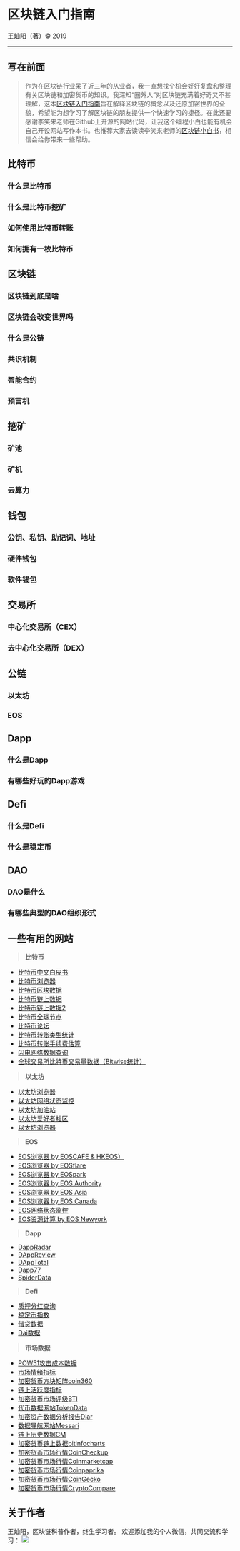 # 区块链入门指南

王灿阳（著）&copy; 2019

-----

## 写在前面
>作为在区块链行业呆了近三年的从业者，我一直想找个机会好好复盘和整理有关区块链和加密货币的知识。我深知“圈外人”对区块链充满着好奇又不甚理解，这本[区块链入门指南](http://www.blockchainguidebook.com)旨在解释区块链的概念以及还原加密世界的全貌，希望能为想学习了解区块链的朋友提供一个快速学习的捷径。在此还要感谢李笑来老师在Github上开源的网站代码，让我这个编程小白也能有机会自己开设网站写作本书。也推荐大家去读读李笑来老师的[区块链小白书](http://www.blockchainlittlebook.com)，相信会给你带来一些帮助。

## 比特币
### 什么是比特币
### 什么是比特币挖矿
### 如何使用比特币转账
### 如何拥有一枚比特币

## 区块链
### 区块链到底是啥
### 区块链会改变世界吗 
### 什么是公链
### 共识机制
### 智能合约
### 预言机

## 挖矿
### 矿池
### 矿机
### 云算力

## 钱包
### 公钥、私钥、助记词、地址
### 硬件钱包
### 软件钱包

## 交易所
### 中心化交易所（CEX）
### 去中心化交易所（DEX）

## 公链
### 以太坊
### EOS

## Dapp
### 什么是Dapp
### 有哪些好玩的Dapp游戏

## Defi
### 什么是Defi
### 什么是稳定币

## DAO
### DAO是什么
### 有哪些典型的DAO组织形式

## 一些有用的网站
>**比特币**
- [比特币中文白皮书](https://docs.google.com/file/d/0B1UsG65HCLkuOGNkMDZmMzYtZTQ0OC00OGVmLTk2MGItODBkNjA0MDEwYjkw/edit?hl=en)
- [比特币浏览器](https://btc.bitaps.com)
- [比特币区块数据](https://coin.dance/blocks)
- [比特币链上数据](https://chain.info)
- [比特币链上数据2](http://data.bitcoinity.org)
- [比特币全球节点](https://bitnodes.earn.com)
- [比特币论坛](https://bitcointalk.org)
- [比特币转账类型统计](https://p2sh.info/dashboard)
- [比特币转账手续费估算](https://statoshi.info/dashboard/db/fee-estimates)
- [闪电网络数据查询](https://1ml.com)
- [全球交易所比特币交易量数据（Bitwise统计）](https://www.bitcointradevolume.com)

>**以太坊**
- [以太坊浏览器](https://etherscan.io)
- [以太坊网络状态监控](https://ethstats.net)
- [以太坊加油站](https://ethgasstation.info)
- [以太坊爱好者社区](https://ethfans.org/wikis/Home)
- [以太坊浏览器](https://etherscan.io)

>**EOS**
- [EOS浏览器 by EOSCAFE & HKEOS）](https://bloks.io)
- [EOS浏览器 by EOSflare ](https://eosflare.io)
- [EOS浏览器 by EOSpark](https://eospark.com)
- [EOS浏览器 by EOS Authority](https://eosauthority.com)
- [EOS浏览器 by EOS Asia](https://www.eosx.io/blocks)
- [EOS浏览器 by EOS Canada](https://eosq.app)
- [EOS网络状态监控](https://eosnetworkmonitor.io)
- [EOS资源计算 by EOS Newyork](https://www.eoscharge.io)

>**Dapp**
- [DappRadar](https://dappradar.com)
- [DAppReview](https://dapp.review/explore)
- [DAppTotal](https://www.dapptotal.com)
- [Dapp77](https://www.dapp77.com)
- [SpiderData](https://www.spiderdata.com/players)

>**Defi**
- [质押分红查询](https://www.stakingrewards.com)
- [稳定币指数](http://stablecoinindex.com)
- [借贷数据](https://loanscan.io)
- [Dai数据](https://daistats.com)

>**市场数据**
- [POW51攻击成本数据](https://www.crypto51.app)
- [市场情绪指标](https://alternative.me/crypto/fear-and-greed-index/)
- [加密货币方块矩阵coin360](https://coin360.com)
- [链上活跃度指标](https://blocktivity.info)
- [加密货币市场评级BTI](http://www.bti.live)
- [代币数据网站TokenData](https://www.tokendata.io)
- [加密资产数据分析报告Diar](https://www.crypto51.app)
- [数据导航网站Messari](https://messari.io)
- [链上历史数据CM](https://coinmetrics.io/data-downloads/)
- [加密货币链上数据bitinfocharts](https://bitinfocharts.com/zh/)
- [加密货币市场行情CoinCheckup](https://coincheckup.com)
- [加密货币市场行情Coinmarketcap](https://coinmarketcap.com/zh/)
- [加密货币市场行情Coinpaprika](https://coinpaprika.com/zh/)
- [加密货币市场行情CoinGecko](https://www.coingecko.com/zh/)
- [加密货币市场行情CryptoCompare](https://www.cryptocompare.com)

## 关于作者
王灿阳，区块链科普作者，终生学习者。
欢迎添加我的个人微信，共同交流和学习：
![](images/custom-domain.png)
